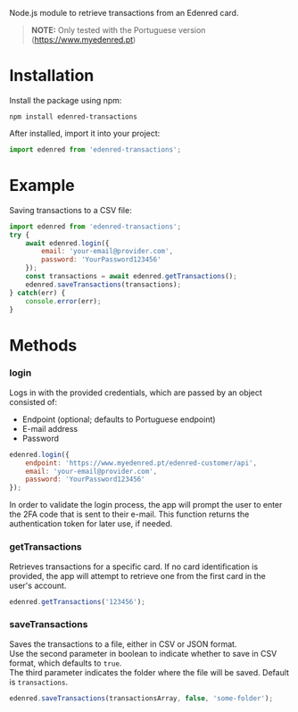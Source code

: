 Node.js module to retrieve transactions from an Edenred card. 
> **NOTE:** Only tested with the Portuguese version (https://www.myedenred.pt)

# Installation
Install the package using npm:
```
npm install edenred-transactions
```

After installed, import it into your project:
```js
import edenred from 'edenred-transactions';
```

# Example
Saving transactions to a CSV file:

```js
import edenred from 'edenred-transactions';
try {
    await edenred.login({
        email: 'your-email@provider.com',
        password: 'YourPassword123456'
    });
    const transactions = await edenred.getTransactions(); 
    edenred.saveTransactions(transactions);
} catch(err) {
    console.error(err);
}
```

# Methods

### login
Logs in with the provided credentials, which are passed by an object consisted of:
- Endpoint (optional; defaults to Portuguese endpoint)
- E-mail address
- Password
```js
edenred.login({
    endpoint: 'https://www.myedenred.pt/edenred-customer/api',
    email: 'your-email@provider.com',
    password: 'YourPassword123456'
});
```
In order to validate the login process, the app will prompt the user to enter the 2FA code that is sent to their e-mail. This function returns the authentication token for later use, if needed.

### getTransactions
Retrieves transactions for a specific card. If no card identification is provided, the app will attempt to retrieve one from the first card in the user's account.
```js
edenred.getTransactions('123456');
```

### saveTransactions
Saves the transactions to a file, either in CSV or JSON format.\
Use the second parameter in boolean to indicate whether to save in CSV format, which defaults to `true`.\
The third parameter indicates the folder where the file will be saved. Default is `transactions`.
```js
edenred.saveTransactions(transactionsArray, false, 'some-folder');
```